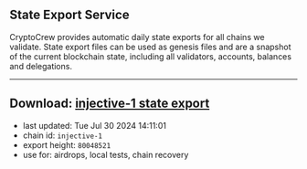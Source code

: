 ## State Export Service
CryptoCrew provides automatic daily state exports for all chains we validate. State export files can be used as genesis files and are a snapshot of the current blockchain state, including all validators, accounts, balances and delegations.

---
**Download: [injective-1 state export](https://dl-eu2.ccvalidators.com/SERVICE/injective/injective-1_export_80048521.json)**
---

- last updated: Tue Jul 30 2024 14:11:01
- chain id: `injective-1`
- export height: `80048521`
- use for: airdrops, local tests, chain recovery
